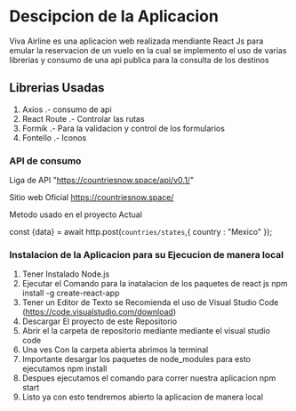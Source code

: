 # Descipcion de la Aplicacion

Viva Airline es una aplicacion web realizada mendiante React Js para emular la reservacion de un vuelo en la cual se implemento el uso de varias librerias y consumo de una api publica para la consulta de los destinos 

## Librerias Usadas

1) Axios .- consumo de api
2) React Route .- Controlar las rutas
3) Formik .- Para la validacion y control de los formularios
4) Fontello .- Iconos
### API de consumo

Liga de API "https://countriesnow.space/api/v0.1/"

Sitio web Oficial https://countriesnow.space/

Metodo usado en el proyecto Actual 

  const {data} = await http.post(`countries/states`,{
        country : "Mexico"
    });

### Instalacion de la Aplicacion para su Ejecucion de manera local

1) Tener Instalado Node.js 
2) Ejecutar el Comando para la inatalacion de los paquetes de react js npm install -g create-react-app
3) Tener un Editor de Texto se Recomienda el uso de Visual Studio Code (https://code.visualstudio.com/download)
4) Descargar El proyecto de este Repositorio
5) Abrir el la carpeta de repositorio mediante mediante el visual studio code 
6) Una ves Con la carpeta abierta abrimos la terminal 
7) Importante desargar los paquetes de node_modules para esto ejecutamos npm install
8) Despues ejecutamos el comando para correr nuestra aplicacion npm start
9) Listo ya con esto tendremos abierto la aplicacion de manera local 
